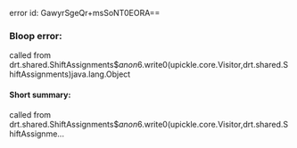 error id: GawyrSgeQr+msSoNT0EORA==
### Bloop error:

called from drt.shared.ShiftAssignments$$anon$6.write0(upickle.core.Visitor,drt.shared.ShiftAssignments)java.lang.Object
#### Short summary: 

called from drt.shared.ShiftAssignments$$anon$6.write0(upickle.core.Visitor,drt.shared.ShiftAssignme...